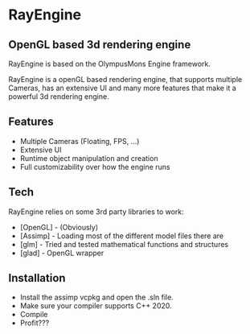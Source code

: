 # RayEngine
## OpenGL based 3d rendering engine

RayEngine is based on the OlympusMons Engine framework.

RayEngine is a openGL based rendering engine, that supports multiple Cameras, has an extensive UI
and many more features that make it a powerful 3d rendering engine.

## Features

- Multiple Cameras (Floating, FPS, ...)
- Extensive UI
- Runtime object manipulation and creation
- Full customizability over how the engine runs

## Tech

RayEngine relies on some 3rd party libraries to work:

- [OpenGL] - (Obviously)
- [Assimp] - Loading most of the different model files there are
- [glm] - Tried and tested mathematical functions and structures
- [glad] - OpenGL wrapper

## Installation

- Install the assimp vcpkg and open the .sln file.
- Make sure your compiler supports C++ 2020.
- Compile
- Profit???
